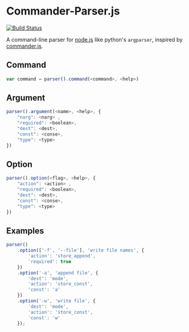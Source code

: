 # Commander-Parser.js


[![Build Status](https://travis-ci.org/zxf/commander-parser.svg?branch=master)](https://travis-ci.org/zxf/commander-parser)

  A command-line parser for [node.js](http://nodejs.org) like python's `argparser`, inspired by [commander.js](https://github.com/tj/commander.js).

## Command

```javascript
var command = parser().command(<command>, <help>)
```

## Argument

```javascript
parser().argument(<name>, <help>, {
    "narg": <narg> ,
    "required": <boolean>,
    "dest": <dest>,
    "const": <conse>,
    "type": <type>
})
```

## Option

```javascript
parser().option(<flag>, <help>, {
    "action": <action> ,
    "required": <boolean>,
    "dest": <dest>,
    "const": <conse>,
    "type": <type>
})
```

## Examples

```javascript
parser()
    .option(['-f', '--file'], 'write file names', {
        'action': 'store_append',
        'required': true
    })
    .option('-a', 'append file', {
        'dest': 'mode',
        'action': 'store_const',
        'const': 'a'
    })
    .option('-w', 'write file', {
        'dest': 'mode',
        'action': 'store_const',
        'const': 'w'
    });
```